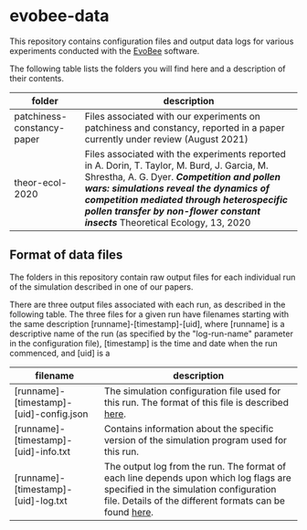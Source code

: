 # evobee-data

This repository contains configuration files and output data logs for various experiments conducted with the [EvoBee](https://github.com/tim-taylor/evobee) software.

The following table lists the folders you will find here and a description of their contents.

| folder | description |
| ------ | ----------- |
| patchiness-constancy-paper | Files associated with our experiments on patchiness and constancy, reported in a paper currently under review (August 2021)|
| theor-ecol-2020 | Files associated with the experiments reported in A. Dorin, T. Taylor, M. Burd, J. Garcia, M. Shrestha, A. G. Dyer. ***Competition and pollen wars: simulations reveal the dynamics of competition mediated through heterospecific pollen transfer by non-flower constant insects*** Theoretical Ecology, 13, 2020|

## Format of data files

The folders in this repository contain raw output files for each individual run of the
simulation described in one of our papers.

There are three output files associated with each run, as described in the following table. The three files for a given run have filenames starting with the same description [runname]-[timestamp]-[uid], where [runname] is a descriptive name of the run (as specified by the "log-run-name" parameter in the configuration file), [timestamp] is the time and date when the run commenced, and [uid] is a  

| filename | description |
| -------- | ----------- |
|[runname]-[timestamp]-[uid]-config.json|The simulation configuration file used for this run. The format of this file is described [here](https://tim-taylor.github.io/evobee/evobee-config.html).|
|[runname]-[timestamp]-[uid]-info.txt|Contains information about the specific version of the simulation program used for this run.|
|[runname]-[timestamp]-[uid]-log.txt|The output log from the run. The format of each line depends upon which log flags are specified in the simulation configuration file. Details of the different formats can be found [here](https://tim-taylor.github.io/evobee/evobee-config.html).|
<!--stackedit_data:
eyJoaXN0b3J5IjpbLTk4NTc2ODQyXX0=
-->
